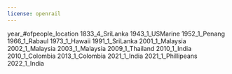 ```yaml
---
license: openrail
---
```

year_#ofpeople_location
1833_4_SriLanka
1943_1_USMarine
1952_1_Penang
1966_1_Rabaul
1973_1_Hawaii
1991_1_SriLanka
2001_1_Malaysia
2002_1_Malaysia
2003_1_Malaysia
2009_1_Thailand
2010_1_India
2010_1_Colombia
2013_1_Colombia
2021_1_India
2021_1_Phillipeans 
2022_1_India

